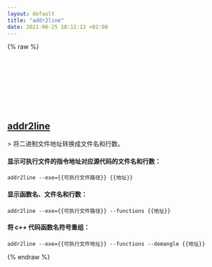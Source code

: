 ```yaml
---
layout: default
title: "addr2line"
date: 2021-06-25 18:12:13 +02:00
---
```

{% raw %}
<h2 id="addr2line">
  <a href="/zh/linux/addr2line.html">addr2line</a> <a href="#addr2line"><svg class="icon">
    <use href="/assets/images/unicode_sprite.svg#link" />
  </svg></a>
</h2>
> 将二进制文件地址转换成文件名和行数。

#### 显示可执行文件的指令地址对应源代码的文件名和行数：
```shell
addr2line --exe={{可执行文件路径}} {{地址}}
```
#### 显示函数名、文件名和行数：
```shell
addr2line --exe={{可执行文件路径}} --functions {{地址}}
```
#### 将 c++ 代码函数名符号重组：
```shell
addr2line --exe={{可执行文件地址}} --functions --demangle {{地址}}
```
{% endraw %}